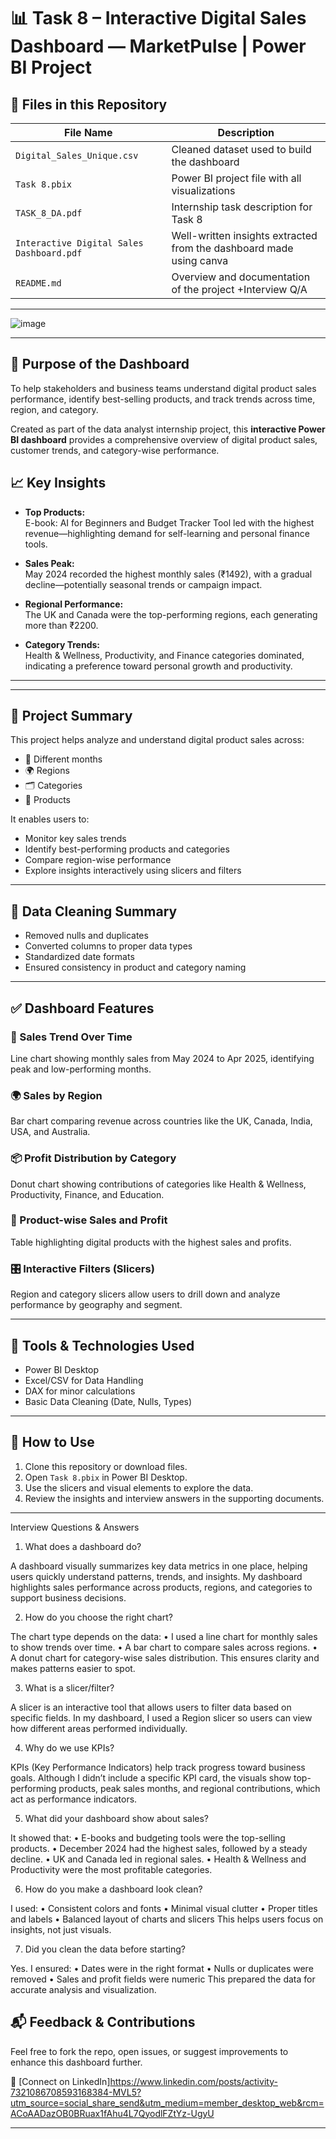 # 📊 Task 8 – Interactive Digital Sales Dashboard — MarketPulse | Power BI Project


## 📁 Files in this Repository

| File Name                              | Description                                         |
|---------------------------------------|-----------------------------------------------------|
| `Digital_Sales_Unique.csv`            | Cleaned dataset used to build the dashboard         |
| `Task 8.pbix`                          | Power BI project file with all visualizations       |
| `TASK_8_DA.pdf`                        | Internship task description for Task 8              |
| `Interactive Digital Sales Dashboard.pdf`  | Well-written insights extracted from the dashboard made using canva |
| `README.md`                            | Overview and documentation of the project +Interview Q/A    |

---
![image](https://github.com/user-attachments/assets/a59fc084-70f0-4543-9634-ac3e03f7c0ef)



---

## 🎯 Purpose of the Dashboard

To help stakeholders and business teams understand digital product sales performance, identify best-selling products, and track trends across time, region, and category.

Created as part of the data analyst internship project, this **interactive Power BI dashboard** provides a comprehensive overview of digital product sales, customer trends, and category-wise performance.

## 📈 Key Insights

- **Top Products:**  
  E-book: AI for Beginners and Budget Tracker Tool led with the highest revenue—highlighting demand for self-learning and personal finance tools.

- **Sales Peak:**  
  May 2024 recorded the highest monthly sales (₹1492), with a gradual decline—potentially seasonal trends or campaign impact.

- **Regional Performance:**  
  The UK and Canada were the top-performing regions, each generating more than ₹2200.

- **Category Trends:**  
  Health & Wellness, Productivity, and Finance categories dominated, indicating a preference toward personal growth and productivity.

---




---

## 📌 Project Summary

This project helps analyze and understand digital product sales across:

- 📅 Different months  
- 🌍 Regions  
- 🗂️ Categories  
- 🛒 Products  

It enables users to:

- Monitor key sales trends  
- Identify best-performing products and categories  
- Compare region-wise performance  
- Explore insights interactively using slicers and filters  

---

## 🧹 Data Cleaning Summary

- Removed nulls and duplicates  
- Converted columns to proper data types  
- Standardized date formats  
- Ensured consistency in product and category naming  

---



## ✅ Dashboard Features

### 📅 Sales Trend Over Time  
Line chart showing monthly sales from May 2024 to Apr 2025, identifying peak and low-performing months.

### 🌍 Sales by Region  
Bar chart comparing revenue across countries like the UK, Canada, India, USA, and Australia.

### 📦 Profit Distribution by Category  
Donut chart showing contributions of categories like Health & Wellness, Productivity, Finance, and Education.

### 🎯 Product-wise Sales and Profit  
Table highlighting digital products with the highest sales and profits.

### 🎛️ Interactive Filters (Slicers)  
Region and category slicers allow users to drill down and analyze performance by geography and segment.

---



## 🔧 Tools & Technologies Used

- Power BI Desktop  
- Excel/CSV for Data Handling  
- DAX for minor calculations  
- Basic Data Cleaning (Date, Nulls, Types)

---

## 📌 How to Use

1. Clone this repository or download files.  
2. Open `Task 8.pbix` in Power BI Desktop.  
3. Use the slicers and visual elements to explore the data.  
4. Review the insights and interview answers in the supporting documents.

---
Interview Questions & Answers 
1. What does a dashboard do? 

A dashboard visually summarizes key data metrics in one place, helping users quickly understand 
patterns, trends, and insights. My dashboard highlights sales performance across products, regions, 
and categories to support business decisions.

2. How do you choose the right chart? 
 
 The chart type depends on the data: 
• I used a line chart for monthly sales to show trends over time. 
• A bar chart to compare sales across regions. 
• A donut chart for category-wise sales distribution. This ensures clarity and makes patterns 
easier to spot.

3. What is a slicer/filter? 

A slicer is an interactive tool that allows users to filter data based on specific fields. In my dashboard, 
I used a Region slicer so users can view how different areas performed individually.

4. Why do we use KPIs? 

KPIs (Key Performance Indicators) help track progress toward business goals. Although I didn’t 
include a specific KPI card, the visuals show top-performing products, peak sales months, and 
regional contributions, which act as performance indicators.

5. What did your dashboard show about sales? 

It showed that: 
• E-books and budgeting tools were the top-selling products. 
• December 2024 had the highest sales, followed by a steady decline. 
• UK and Canada led in regional sales. 
• Health & Wellness and Productivity were the most profitable categories.

6. How do you make a dashboard look clean? 

I used: 
• Consistent colors and fonts 
• Minimal visual clutter 
• Proper titles and labels 
• Balanced layout of charts and slicers 
This helps users focus on insights, not just visuals.

7. Did you clean the data before starting? 

Yes. I ensured: 
• Dates were in the right format 
• Nulls or duplicates were removed 
• Sales and profit fields were numeric 
This prepared the data for accurate analysis and visualization. 

## 📬 Feedback & Contributions

Feel free to fork the repo, open issues, or suggest improvements to enhance this dashboard further.

📎 [Connect on LinkedIn]https://www.linkedin.com/posts/activity-7321086708593168384-MVL5?utm_source=social_share_send&utm_medium=member_desktop_web&rcm=ACoAADazOB0BRuax1fAhu4L7QyodlFZtYz-UgyU

---
